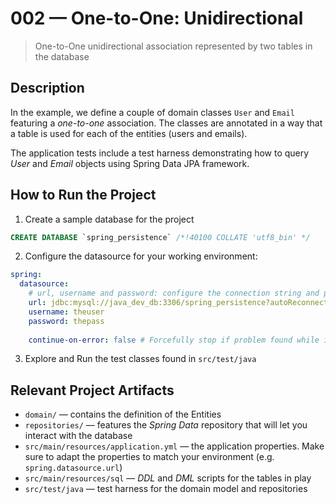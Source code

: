 # 002 &mdash; One-to-One: Unidirectional

> One-to-One unidirectional association represented by two tables in the database

## Description

In the example, we define a couple of domain classes `User` and `Email` featuring a *one-to-one* association.
The classes are annotated in a way that a table is used for each of the entities (users and emails).

The application tests include a test harness demonstrating how to query *User* and *Email* objects using Spring Data JPA framework.

## How to Run the Project

1. Create a sample database for the project
```sql
CREATE DATABASE `spring_persistence` /*!40100 COLLATE 'utf8_bin' */
```

2. Configure the datasource for your working environment:
```yaml
spring:
  datasource:
    # url, username and password: configure the connection string and parameters for your environment 
    url: jdbc:mysql://java_dev_db:3306/spring_persistence?autoReconnect=true&useSSL=false
    username: theuser
    password: thepass
    
    continue-on-error: false # Forcefully stop if problem found while initializing the db
```

3. Explore and Run the test classes found in `src/test/java`

## Relevant Project Artifacts

+ `domain/` &mdash; contains the definition of the Entities
+ `repositories/` &mdash; features the *Spring Data* repository that will let you interact with the database
+ `src/main/resources/application.yml` &mdash; the application properties. Make sure to adapt the properties to match your environment (e.g. `spring.datasource.url`)
+ `src/main/resources/sql` &mdash; *DDL* and *DML* scripts for the tables in play
+ `src/test/java` &mdash; test harness for the domain model and repositories
